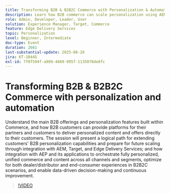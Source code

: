 ```yaml
---
title: Transforming B2B & B2B2C Commerce with Personalization & Automation
description: Learn how B2B commerce can scale personalization using AEM, Target, and AEP to optimize B2B2C experiences and drive data-driven, unified content and offers.
role: Admin, Developer, Leader, User
solution: Experience Manager, Target, Commerce
feature: Edge Delivery Services
topic: Personalization
level: Beginner, Intermediate
doc-type: Event
duration: 2661
last-substantial-update: 2025-06-26
jira: KT-18445
exl-id: 7f0f594f-a989-4689-995f-1135078de8fc
---
```

# Transforming B2B & B2B2C Commerce with personalization and automation

Understand the main B2B offerings and personalization features built within Commerce, and how B2B customers can provide platforms for their partners and customers to deliver personalized content and offers directly to their customers. The session will present a logical path for extending customers' B2B personalization capabilities and prepare for future scaling through integration with AEM, Target, and Edge Delivery Services; and how integration with AEP and its applications to orchestrate fully personalized, unified commerce and content across all channels and segments, optimize for both dealer/distributor and end-consumer experiences in B2B2C scenarios, and enable data-driven decision-making and continuous improvement.

>[!VIDEO](https://video.tv.adobe.com/v/3464441/?learn=on&enablevpops)
